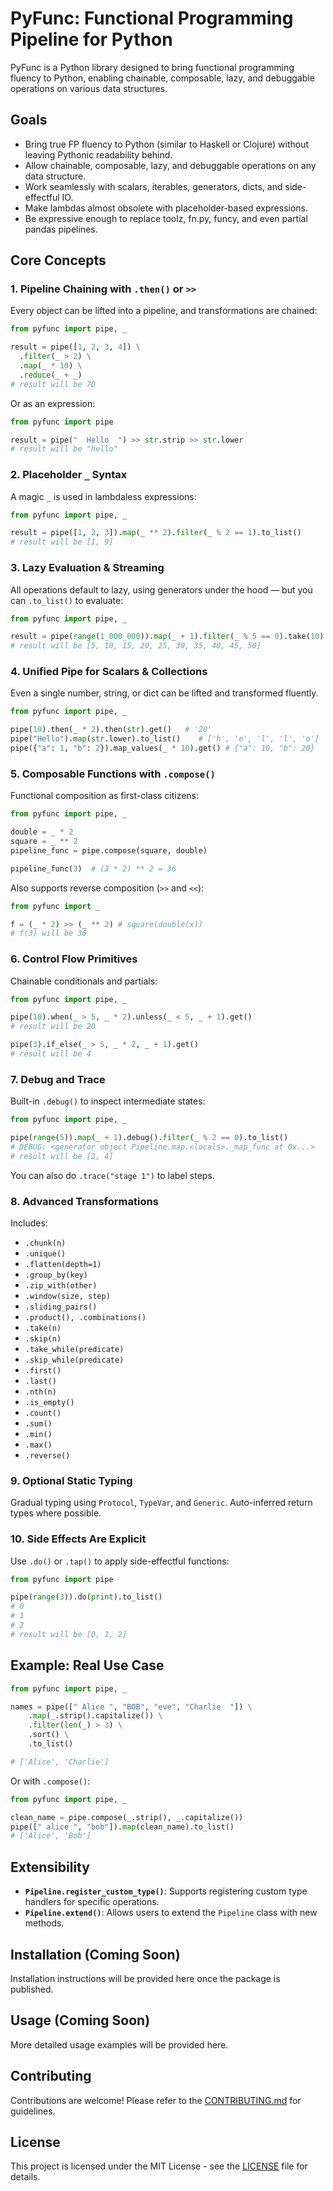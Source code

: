 # PyFunc: Functional Programming Pipeline for Python

PyFunc is a Python library designed to bring functional programming fluency to Python, enabling chainable, composable, lazy, and debuggable operations on various data structures.

## Goals

*   Bring true FP fluency to Python (similar to Haskell or Clojure) without leaving Pythonic readability behind.
*   Allow chainable, composable, lazy, and debuggable operations on any data structure.
*   Work seamlessly with scalars, iterables, generators, dicts, and side-effectful IO.
*   Make lambdas almost obsolete with placeholder-based expressions.
*   Be expressive enough to replace toolz, fn.py, funcy, and even partial pandas pipelines.

## Core Concepts

### 1. Pipeline Chaining with `.then()` or `>>`

Every object can be lifted into a pipeline, and transformations are chained:

```python
from pyfunc import pipe, _

result = pipe([1, 2, 3, 4]) \
  .filter(_ > 2) \
  .map(_ * 10) \
  .reduce(_ + _)
# result will be 70
```

Or as an expression:

```python
from pyfunc import pipe

result = pipe("  Hello  ") >> str.strip >> str.lower
# result will be "hello"
```

### 2. Placeholder `_` Syntax

A magic `_` is used in lambdaless expressions:

```python
from pyfunc import pipe, _

result = pipe([1, 2, 3]).map(_ ** 2).filter(_ % 2 == 1).to_list()
# result will be [1, 9]
```

### 3. Lazy Evaluation & Streaming

All operations default to lazy, using generators under the hood — but you can `.to_list()` to evaluate:

```python
from pyfunc import pipe, _

result = pipe(range(1_000_000)).map(_ + 1).filter(_ % 5 == 0).take(10).to_list()
# result will be [5, 10, 15, 20, 25, 30, 35, 40, 45, 50]
```

### 4. Unified Pipe for Scalars & Collections

Even a single number, string, or dict can be lifted and transformed fluently.

```python
from pyfunc import pipe, _

pipe(10).then(_ * 2).then(str).get()   # '20'
pipe("Hello").map(str.lower).to_list()    # ['h', 'e', 'l', 'l', 'o']
pipe({"a": 1, "b": 2}).map_values(_ * 10).get() # {"a": 10, "b": 20}
```

### 5. Composable Functions with `.compose()`

Functional composition as first-class citizens:

```python
from pyfunc import pipe, _

double = _ * 2
square = _ ** 2
pipeline_func = pipe.compose(square, double)

pipeline_func(3)  # (3 * 2) ** 2 = 36
```

Also supports reverse composition (`>>` and `<<`):

```python
from pyfunc import _

f = (_ * 2) >> (_ ** 2) # square(double(x))
# f(3) will be 36
```

### 6. Control Flow Primitives

Chainable conditionals and partials:

```python
from pyfunc import pipe, _

pipe(10).when(_ > 5, _ * 2).unless(_ < 5, _ + 1).get()
# result will be 20

pipe(3).if_else(_ > 5, _ * 2, _ + 1).get()
# result will be 4
```

### 7. Debug and Trace

Built-in `.debug()` to inspect intermediate states:

```python
from pyfunc import pipe, _

pipe(range(5)).map(_ + 1).debug().filter(_ % 2 == 0).to_list()
# DEBUG: <generator object Pipeline.map.<locals>._map_func at 0x...>
# result will be [2, 4]
```

You can also do `.trace("stage 1")` to label steps.

### 8. Advanced Transformations

Includes:

*   `.chunk(n)`
*   `.unique()`
*   `.flatten(depth=1)`
*   `.group_by(key)`
*   `.zip_with(other)`
*   `.window(size, step)`
*   `.sliding_pairs()`
*   `.product(), .combinations()`
*   `.take(n)`
*   `.skip(n)`
*   `.take_while(predicate)`
*   `.skip_while(predicate)`
*   `.first()`
*   `.last()`
*   `.nth(n)`
*   `.is_empty()`
*   `.count()`
*   `.sum()`
*   `.min()`
*   `.max()`
*   `.reverse()`

### 9. Optional Static Typing

Gradual typing using `Protocol`, `TypeVar`, and `Generic`. Auto-inferred return types where possible.

### 10. Side Effects Are Explicit

Use `.do()` or `.tap()` to apply side-effectful functions:

```python
from pyfunc import pipe

pipe(range(3)).do(print).to_list()
# 0
# 1
# 2
# result will be [0, 1, 2]
```

## Example: Real Use Case

```python
from pyfunc import pipe, _

names = pipe([" Alice ", "BOB", "eve", "Charlie  "]) \
    .map(_.strip().capitalize()) \
    .filter(len(_) > 3) \
    .sort() \
    .to_list()

# ['Alice', 'Charlie']
```

Or with `.compose()`:

```python
from pyfunc import pipe, _

clean_name = pipe.compose(_.strip(), _.capitalize())
pipe([" alice ", "bob"]).map(clean_name).to_list()
# ['Alice', 'Bob']
```

## Extensibility

*   **`Pipeline.register_custom_type()`**: Supports registering custom type handlers for specific operations.
*   **`Pipeline.extend()`**: Allows users to extend the `Pipeline` class with new methods.

## Installation (Coming Soon)

Installation instructions will be provided here once the package is published.

## Usage (Coming Soon)

More detailed usage examples will be provided here.

## Contributing

Contributions are welcome! Please refer to the [CONTRIBUTING.md](CONTRIBUTING.md) for guidelines.

## License

This project is licensed under the MIT License - see the [LICENSE](LICENSE) file for details.
